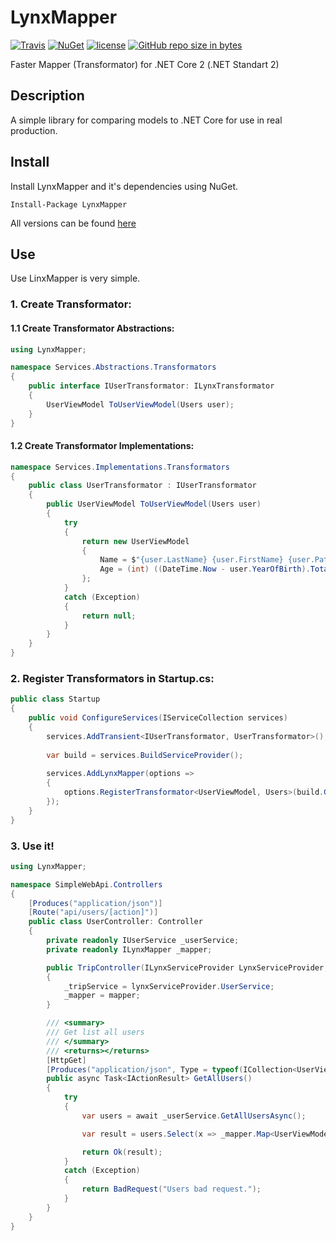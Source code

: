 # LynxMapper
[![Travis](https://img.shields.io/travis/gromanev/LynxMapper.svg)](https://travis-ci.org/gromanev/LynxMapper)
[![NuGet](https://img.shields.io/nuget/v/LynxMapper.svg)](https://www.nuget.org/packages/LynxMapper/)
[![license](https://img.shields.io/github/license/gromanev/lynxmapper.svg)](https://github.com/gromanev/LynxMapper)
[![GitHub repo size in bytes](https://img.shields.io/github/repo-size/gromanev/lynxmapper.svg)](https://github.com/gromanev/LynxMapper)

Faster Mapper (Transformator) for .NET Core 2 (.NET Standart 2)

## Description

A simple library for comparing models to .NET Core for use in real production.

## Install

Install LynxMapper and it's dependencies using NuGet.

`Install-Package LynxMapper`

All versions can be found [here](https://www.nuget.org/packages/LynxMapper/)

## Use

Use LinxMapper is very simple.

### 1. Create Transformator:

#### 1.1 Create Transformator Abstractions:
```csharp
using LynxMapper;

namespace Services.Abstractions.Transformators
{
    public interface IUserTransformator: ILynxTransformator
    {
        UserViewModel ToUserViewModel(Users user);
    }
}
```

#### 1.2 Create Transformator Implementations:
```csharp
namespace Services.Implementations.Transformators
{
    public class UserTransformator : IUserTransformator
    {
        public UserViewModel ToUserViewModel(Users user)
        {
            try
            {
                return new UserViewModel
                {
                    Name = $"{user.LastName} {user.FirstName} {user.Patronimic}",
                    Age = (int) ((DateTime.Now - user.YearOfBirth).TotalDays / 365.2425)
                };
            }
            catch (Exception)
            {
                return null;
            }
        }
    }
}
```

### 2. Register Transformators in Startup.cs:
```csharp
public class Startup
{
    public void ConfigureServices(IServiceCollection services)
    {
        services.AddTransient<IUserTransformator, UserTransformator>();
        
        var build = services.BuildServiceProvider();
        
        services.AddLynxMapper(options =>
        {
            options.RegisterTransformator<UserViewModel, Users>(build.GetService<IUserTransformator>().ToUserViewModel);
        });
    }
}
```

### 3. Use it!
```csharp
using LynxMapper;

namespace SimpleWebApi.Controllers
{
    [Produces("application/json")]
    [Route("api/users/[action]")]
    public class UserController: Controller
    {
        private readonly IUserService _userService;
        private readonly ILynxMapper _mapper;

        public TripController(ILynxServiceProvider LynxServiceProvider, ILynxMapper mapper)
        {
            _tripService = lynxServiceProvider.UserService;
            _mapper = mapper;
        }

        /// <summary>
        /// Get list all users
        /// </summary>
        /// <returns></returns>
        [HttpGet]
        [Produces("application/json", Type = typeof(ICollection<UserViewModel>))]
        public async Task<IActionResult> GetAllUsers()
        {
            try
            {
                var users = await _userService.GetAllUsersAsync();

                var result = users.Select(x => _mapper.Map<UserViewModel, Users>(x)).ToList();

                return Ok(result);
            }
            catch (Exception)
            {
                return BadRequest("Users bad request.");
            }
        }
    }
}
```
